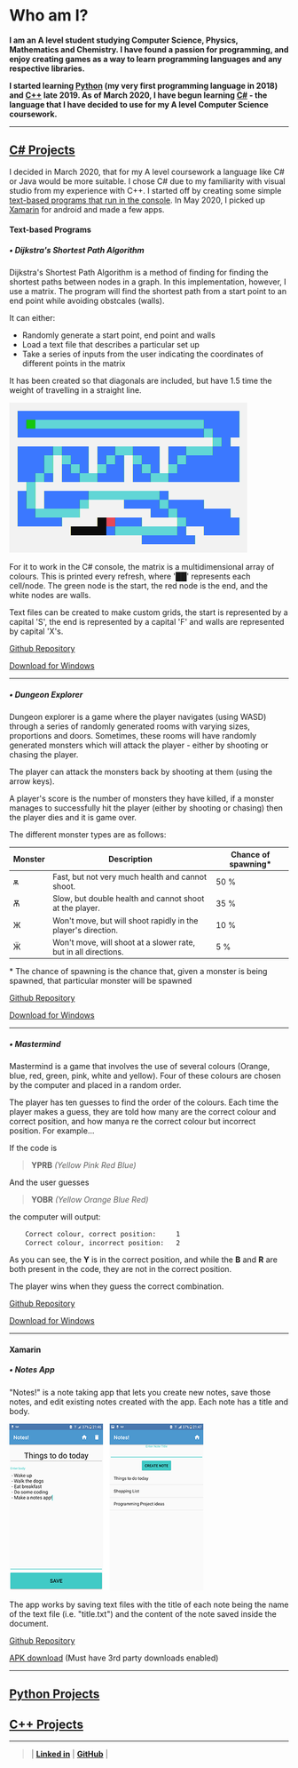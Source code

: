 # Who am I?

**I am an A level student studying Computer Science, Physics, Mathematics and Chemistry. I have found a passion for programming, and enjoy creating games as a way to learn programming languages and any respective libraries.**

**I started learning [Python](/PythonPage.md) (my very first programming language in 2018) and [C++](/CppPage.md) late 2019. As of March 2020, I have begun learning [C#](/CsPage.md) - the language that I have decided to use for my A level Computer Science coursework.**

---

## [C# Projects](home.md)

I decided in March 2020, that for my A level coursework a language like C# or Java would be more suitable. I chose C# due to my familiarity with visual studio from my experience with C++. I started off by creating some simple [text-based programs that run in the console](#text-based-programs). In May 2020, I picked up [Xamarin](#xamarin) for android and made a few apps.

#### Text-based Programs


#####  • Dijkstra's Shortest Path Algorithm

Dijkstra's Shortest Path Algorithm is a method of finding for finding the shortest paths between nodes in a graph. In this implementation, however, I use a matrix. The program will find the shortest path from a start point to an end point while avoiding obstcales (walls).

It can either:
 - Randomly generate a start point, end point and walls
 - Load a text file that describes a particular set up
 - Take a series of inputs from the user indicating the coordinates of different points in the matrix
 
It has been created so that diagonals are included, but have 1.5 time the weight of travelling in a straight line.

![Image](/Resources/Images/Dijkstra.PNG)

For it to work in the C# console, the matrix is a multidimensional array of colours. This is printed every refresh, where '██' represents each cell/node. The green node is the start, the red node is the end, and the white nodes are walls.

Text files can be created to make custom grids, the start is represented by a capital 'S', the end is represented by a capital 'F' and walls are represented by capital 'X's.
 
[Github Repository](https://github.com/owenpauptit/Dijkstra)

[Download for Windows](https://github.com/OwenPauptit/OwenPauptit.github.io/blob/master/ProgramRepos/Console-Dijkstra/Dijkstra.zip?raw=true) 

---

#####  • Dungeon Explorer

Dungeon explorer is a game where the player navigates (using WASD) through a series of randomly generated rooms with varying sizes, proportions and doors. Sometimes, these rooms will have randomly generated monsters which will attack the player - either by shooting or chasing the player.

The player can attack the monsters back by shooting at them (using the arrow keys).

A player's score is the number of monsters they have killed, if a monster manages to successfully hit the player (either by shooting or chasing) then the player dies and it is game over.

The different monster types are as follows:

| **Monster** | **Description**                                                        | **Chance of spawning*** |
| ----------- | ---------------------------------------------------------------------- | ----------------------- |
| ѫ           | Fast, but not very much health and cannot shoot.                       |  50 %                   |
| Ѫ           | Slow, but double health and cannot shoot at the player.                |  35 %                   |
| Ж           | Won't move, but will shoot rapidly in the player's direction.          |  10 %                   |
| Ӝ           | Won't move, will shoot at a slower rate, but in all directions.        |  5  %                   |

\*  The chance of spawning is the chance that, given a monster is being spawned, that particular monster will be spawned
 

[Github Repository](https://github.com/owenpauptit/DungeonExplorer)

[Download for Windows](/ProgramRepos/Console-DungeonExplorer/DungeonExplorer.exe?raw=true)

---

#####  • Mastermind

Mastermind is a game that involves the use of several colours (Orange, blue, red, green, pink, white and yellow). Four of these colours are chosen by the computer and placed in a random order.

The player has ten guesses to find the order of the colours. Each time the player makes a guess, they are told how many are the correct colour and correct position, and how manya re the correct colour but incorrect position. For example...

If the code is

> **YPRB** *(Yellow Pink Red Blue)*

And the user guesses

> **YOBR** *(Yellow Orange Blue Red)*

the computer will output:

```
    Correct colour, correct position:     1
    Correct colour, incorrect position:   2
```

As you can see, the **Y** is in the correct position, and while the **B** and **R** are both present in the code, they are not in the correct position.

The player wins when they guess the correct combination.

[Github Repository](https://github.com/owenpauptit/MasterMind)

[Download for Windows](/ProgramRepos/Console-Mastermind/Mastermind.zip?raw=true)

---

#### Xamarin


##### • Notes App

"Notes!" is a note taking app that lets you create new notes, save those notes, and edit existing notes created with the app. Each note has a title and body.

!["Notes!" screenshots](/Resources/Images/NotesApp.png)

The app works by saving text files with the title of each note being the name of the text file (i.e. "title.txt") and the content of the note saved inside the document.

[Github Repository](https://github.com/owenpauptit/xamarin-notesapp)

[APK download](/ProgramRepos/Xamarin-Notes/com.AeselStudios.Notes-Signed.apk) (Must have 3rd party downloads enabled)

---

## [Python Projects](/PythonPage.md)

## [C++ Projects](/CppPage.md)

***  
  
  
>
>
> | **[Linked in](https://linkedin.com/in/owen-pauptit/)** | **[GitHub](https://github.com/owenpauptit/)** |
>
